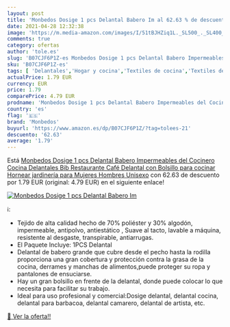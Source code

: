 ```yaml
---
layout: post
title: 'Monbedos Dosige 1 pcs Delantal Babero Im al 62.63 % de descuento'
date: 2021-04-28 12:32:38
image: 'https://m.media-amazon.com/images/I/51tBJHZiq1L._SL500_._SL400_.jpg'
comments: true
category: ofertas
author: 'tole.es'
slug: 'B07CJF6P1Z-es Monbedos Dosige 1 pcs Delantal Babero Impermeables del...'
sku: 'B07CJF6P1Z-es'
tags: [ 'Delantales','Hogar y cocina','Textiles de cocina','Textiles del hogar','babero','monbedos', ]
actualPrice: 1.79 EUR
currency: EUR
price: 1.79
comparePrice: 4.79 EUR
prodname: 'Monbedos Dosige 1 pcs Delantal Babero Impermeables del Cocinero Cocina Delantales Bib  Restaurante Café Delantal con Bolsillo para cocinar Hornear jardinería para Mujeres Hombres Unisexo'
country: 'es'
flag: '🇪🇸'
brand: 'Monbedos'
buyurl: 'https://www.amazon.es/dp/B07CJF6P1Z/?tag=tolees-21'
descuento: '62.63'
average: '1.79'
---
```


Está [Monbedos Dosige 1 pcs Delantal Babero Impermeables del Cocinero Cocina Delantales Bib  Restaurante Café Delantal con Bolsillo para cocinar Hornear jardinería para Mujeres Hombres Unisexo](https://www.amazon.es/dp/B07CJF6P1Z/?tag=tolees-21) con 62.63 de descuento por 1.79 EUR (original: 4.79 EUR) en el siguiente enlace!

[![Monbedos Dosige 1 pcs Delantal Babero Im](https://m.media-amazon.com/images/I/51tBJHZiq1L._SL500_._SL400_.jpg)](https://www.amazon.es/dp/B07CJF6P1Z/?tag=tolees-21)

ℹ️:

- Tejido de alta calidad hecho de 70% poliéster y 30% algodón, impermeable, antipolvo, antiestático , Suave al tacto, lavable a máquina, resistente al desgaste, transpirable, antiarrugas.
- El Paquete Incluye: 1PCS Delantal
- Delantal de babero grande que cubre desde el pecho hasta la rodilla proporciona una gran cobertura y protección contra la grasa de la cocina, derrames y manchas de alimentos,puede proteger su ropa y pantalones de ensuciarse.
- Hay un gran bolsillo en frente de la delantal, donde puede colocar lo que necesita para facilitar su trabajo.
- Ideal para uso profesional y comercial:Dosige delantal, delantal cocina, delantal para barbacoa, delantal camarero, delantal de artista, etc.

[🛒 Ver la oferta!!](https://www.amazon.es/dp/B07CJF6P1Z/?tag=tolees-21)
